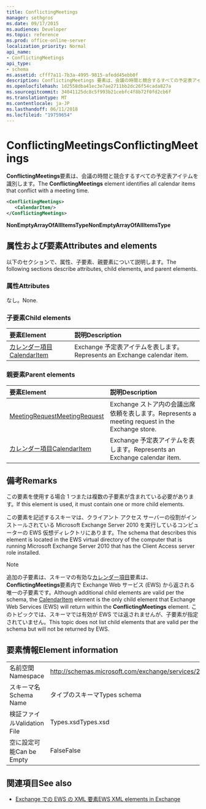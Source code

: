 ```yaml
---
title: ConflictingMeetings
manager: sethgros
ms.date: 09/17/2015
ms.audience: Developer
ms.topic: reference
ms.prod: office-online-server
localization_priority: Normal
api_name:
- ConflictingMeetings
api_type:
- schema
ms.assetid: cfff7a11-7b3a-4995-9815-afedd45ebb0f
description: ConflictingMeetings 要素は、会議の時間と競合するすべての予定表アイテムを識別します。
ms.openlocfilehash: 1d2558dba41ec3e7ae2711bb2dc26f54cada827a
ms.sourcegitcommit: 34041125dc8c5f993b21cebfc4f8b72f0fd2cb6f
ms.translationtype: MT
ms.contentlocale: ja-JP
ms.lasthandoff: 06/11/2018
ms.locfileid: "19759654"
---
```

# <a name="conflictingmeetings"></a><span data-ttu-id="ccd2e-103">ConflictingMeetings</span><span class="sxs-lookup"><span data-stu-id="ccd2e-103">ConflictingMeetings</span></span>

<span data-ttu-id="ccd2e-104">**ConflictingMeetings**要素は、会議の時間と競合するすべての予定表アイテムを識別します。</span><span class="sxs-lookup"><span data-stu-id="ccd2e-104">The **ConflictingMeetings** element identifies all calendar items that conflict with a meeting time.</span></span> 
  
```xml
<ConflictingMeetings>
   <CalendarItem/>
</ConflictingMeetings>
```

 <span data-ttu-id="ccd2e-105">**NonEmptyArrayOfAllItemsType**</span><span class="sxs-lookup"><span data-stu-id="ccd2e-105">**NonEmptyArrayOfAllItemsType**</span></span>
## <a name="attributes-and-elements"></a><span data-ttu-id="ccd2e-106">属性および要素</span><span class="sxs-lookup"><span data-stu-id="ccd2e-106">Attributes and elements</span></span>

<span data-ttu-id="ccd2e-107">以下のセクションで、属性、子要素、親要素について説明します。</span><span class="sxs-lookup"><span data-stu-id="ccd2e-107">The following sections describe attributes, child elements, and parent elements.</span></span>
  
### <a name="attributes"></a><span data-ttu-id="ccd2e-108">属性</span><span class="sxs-lookup"><span data-stu-id="ccd2e-108">Attributes</span></span>

<span data-ttu-id="ccd2e-109">なし。</span><span class="sxs-lookup"><span data-stu-id="ccd2e-109">None.</span></span>
  
### <a name="child-elements"></a><span data-ttu-id="ccd2e-110">子要素</span><span class="sxs-lookup"><span data-stu-id="ccd2e-110">Child elements</span></span>

|<span data-ttu-id="ccd2e-111">**要素**</span><span class="sxs-lookup"><span data-stu-id="ccd2e-111">**Element**</span></span>|<span data-ttu-id="ccd2e-112">**説明**</span><span class="sxs-lookup"><span data-stu-id="ccd2e-112">**Description**</span></span>|
|:-----|:-----|
|[<span data-ttu-id="ccd2e-113">カレンダー項目</span><span class="sxs-lookup"><span data-stu-id="ccd2e-113">CalendarItem</span></span>](calendaritem.md) <br/> |<span data-ttu-id="ccd2e-114">Exchange 予定表アイテムを表します。</span><span class="sxs-lookup"><span data-stu-id="ccd2e-114">Represents an Exchange calendar item.</span></span>  <br/> |
   
### <a name="parent-elements"></a><span data-ttu-id="ccd2e-115">親要素</span><span class="sxs-lookup"><span data-stu-id="ccd2e-115">Parent elements</span></span>

|<span data-ttu-id="ccd2e-116">**要素**</span><span class="sxs-lookup"><span data-stu-id="ccd2e-116">**Element**</span></span>|<span data-ttu-id="ccd2e-117">**説明**</span><span class="sxs-lookup"><span data-stu-id="ccd2e-117">**Description**</span></span>|
|:-----|:-----|
|[<span data-ttu-id="ccd2e-118">MeetingRequest</span><span class="sxs-lookup"><span data-stu-id="ccd2e-118">MeetingRequest</span></span>](meetingrequest.md) <br/> |<span data-ttu-id="ccd2e-119">Exchange ストア内の会議出席依頼を表します。</span><span class="sxs-lookup"><span data-stu-id="ccd2e-119">Represents a meeting request in the Exchange store.</span></span>  <br/> |
|[<span data-ttu-id="ccd2e-120">カレンダー項目</span><span class="sxs-lookup"><span data-stu-id="ccd2e-120">CalendarItem</span></span>](calendaritem.md) <br/> |<span data-ttu-id="ccd2e-121">Exchange 予定表アイテムを表します。</span><span class="sxs-lookup"><span data-stu-id="ccd2e-121">Represents an Exchange calendar item.</span></span>  <br/> |
   
## <a name="remarks"></a><span data-ttu-id="ccd2e-122">備考</span><span class="sxs-lookup"><span data-stu-id="ccd2e-122">Remarks</span></span>

<span data-ttu-id="ccd2e-123">この要素を使用する場合 1 つまたは複数の子要素が含まれている必要があります。</span><span class="sxs-lookup"><span data-stu-id="ccd2e-123">If this element is used, it must contain one or more child elements.</span></span>
  
<span data-ttu-id="ccd2e-124">この要素を記述するスキーマは、クライアント アクセス サーバーの役割がインストールされている Microsoft Exchange Server 2010 を実行しているコンピューターの EWS 仮想ディレクトリにあります。</span><span class="sxs-lookup"><span data-stu-id="ccd2e-124">The schema that describes this element is located in the EWS virtual directory of the computer that is running Microsoft Exchange Server 2010 that has the Client Access server role installed.</span></span>
  
> [!NOTE]
> <span data-ttu-id="ccd2e-125">追加の子要素は、スキーマの有効な[カレンダー項目](calendaritem.md)要素は、 **ConflictingMeetings**要素内で Exchange Web サービス (EWS) から返される唯一の子要素です。</span><span class="sxs-lookup"><span data-stu-id="ccd2e-125">Although additional child elements are valid per the schema, the [CalendarItem](calendaritem.md) element is the only child element that Exchange Web Services (EWS) will return within the **ConflictingMeetings** element.</span></span> <span data-ttu-id="ccd2e-126">このトピックでは、スキーマでは有効が EWS では返されませんが、子要素が指定されていません。</span><span class="sxs-lookup"><span data-stu-id="ccd2e-126">This topic does not list child elements that are valid per the schema but will not be returned by EWS.</span></span> 
  
## <a name="element-information"></a><span data-ttu-id="ccd2e-127">要素情報</span><span class="sxs-lookup"><span data-stu-id="ccd2e-127">Element information</span></span>

|||
|:-----|:-----|
|<span data-ttu-id="ccd2e-128">名前空間</span><span class="sxs-lookup"><span data-stu-id="ccd2e-128">Namespace</span></span>  <br/> |http://schemas.microsoft.com/exchange/services/2006/types  <br/> |
|<span data-ttu-id="ccd2e-129">スキーマ名</span><span class="sxs-lookup"><span data-stu-id="ccd2e-129">Schema Name</span></span>  <br/> |<span data-ttu-id="ccd2e-130">タイプのスキーマ</span><span class="sxs-lookup"><span data-stu-id="ccd2e-130">Types schema</span></span>  <br/> |
|<span data-ttu-id="ccd2e-131">検証ファイル</span><span class="sxs-lookup"><span data-stu-id="ccd2e-131">Validation File</span></span>  <br/> |<span data-ttu-id="ccd2e-132">Types.xsd</span><span class="sxs-lookup"><span data-stu-id="ccd2e-132">Types.xsd</span></span>  <br/> |
|<span data-ttu-id="ccd2e-133">空に設定可能</span><span class="sxs-lookup"><span data-stu-id="ccd2e-133">Can be Empty</span></span>  <br/> |<span data-ttu-id="ccd2e-134">False</span><span class="sxs-lookup"><span data-stu-id="ccd2e-134">False</span></span>  <br/> |
   
## <a name="see-also"></a><span data-ttu-id="ccd2e-135">関連項目</span><span class="sxs-lookup"><span data-stu-id="ccd2e-135">See also</span></span>



- [<span data-ttu-id="ccd2e-136">Exchange での EWS の XML 要素</span><span class="sxs-lookup"><span data-stu-id="ccd2e-136">EWS XML elements in Exchange</span></span>](ews-xml-elements-in-exchange.md)

